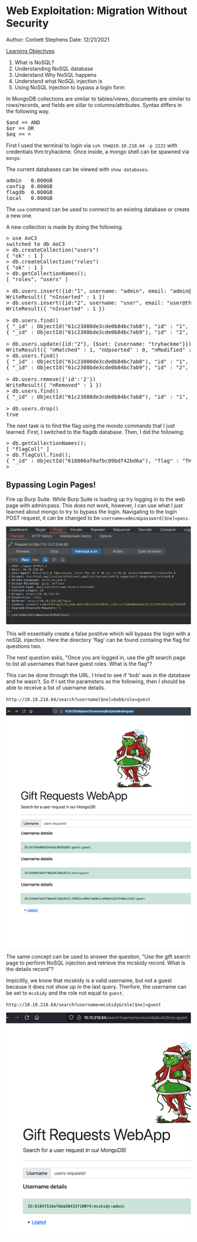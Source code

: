 # Web Exploitation: Migration Without Security

Author: Corbett Stephens
Date: 12/21/2021

<ins>Learning Objectives</ins>

1. What is NoSQL?
2. Understanding NoSQL database
3. Understand Why NoSQL happens
4. Understand what NoSQL injection is
5. Using NoSQL Injection to bypass a login form


In MongoDB collections are similar to tables/views, documents are similar to rows/records, and fields are siilar to columns/attributes. Syntax differs in the following way.

<pre>
$and == AND
$or == OR
$eq == =
</pre>

First I used the terminal to login via `ssh thm@10.10.218.64 -p 2222` with credentials thm:tryhackme. Once inside, a mongo shell can be spawned via `mongo`.

The current databases can be viewed with `show databases`.

<pre>
admin   0.000GB
config  0.000GB
flagdb  0.000GB
local   0.000GB
</pre>

The `use` command can be used to connect to an existing database or create a new one.

A new collection is made by doing the following.

<pre>
> use AoC3
switched to db AoC3
> db.createCollection("users")
{ "ok" : 1 }
> db.createCollection("roles")
{ "ok" : 1 }
> db.getCollectionNames();
[ "roles", "users" ]

> db.users.insert({id:"1", username: "admin", email: "admin@thm.labs", password: "idk2021!"})
WriteResult({ "nInserted" : 1 })
> db.users.insert({id:"2", username: "user", email: "user@thm.labs", password: "password1!"})
WriteResult({ "nInserted" : 1 })

> db.users.find()
{ "_id" : ObjectId("61c23080de3cde0b84bc7ab8"), "id" : "1", "username" : "admin", "email" : "admin@thm.labs", "password" : "idk2021!" }
{ "_id" : ObjectId("61c2308bde3cde0b84bc7ab9"), "id" : "2", "username" : "user", "email" : "user@thm.labs", "password" : "password1!" }

> db.users.update({id:"2"}, {$set: {username: "tryhackme"}});
WriteResult({ "nMatched" : 1, "nUpserted" : 0, "nModified" : 1 })
> db.users.find()
{ "_id" : ObjectId("61c23080de3cde0b84bc7ab8"), "id" : "1", "username" : "admin", "email" : "admin@thm.labs", "password" : "idk2021!" }
{ "_id" : ObjectId("61c2308bde3cde0b84bc7ab9"), "id" : "2", "username" : "tryhackme", "email" : "user@thm.labs", "password" : "password1!" }

> db.users.remove({'id':'2'})
WriteResult({ "nRemoved" : 1 })
> db.users.find()
{ "_id" : ObjectId("61c23080de3cde0b84bc7ab8"), "id" : "1", "username" : "admin", "email" : "admin@thm.labs", "password" : "idk2021!" }

> db.users.drop()
true
</pre> 

The next task is to find the flag using the mondo commands that I just learned. First, I switched to the flagdb database. Then, I did the following:

<pre>
> db.getCollectionNames();
[ "flagColl" ]
> db.flagColl.find();
{ "_id" : ObjectId("618806af0afbc09bdf42bd6a"), "flag" : "THM{8814a5e6662a9763f7df23ee59d944f9}" }
>
</pre>

## Bypassing Login Pages!

Fire up Burp Suite. While Burp Suite is loading up try logging in to the web page with admin:pass. This does not work, however, I can use what I just learned about mongo to try to bypass the login. Navigating to the login POST request, it can be changed to be `username=admin&password[$ne]=pass`.

![](./pictures/ne.png)

This will essentially create a false postitve which will bypass the login with a noSQL injection. Here the directory 'flag' can be found contaiing the flag for questions two.

The next question asks, "Once you are logged in, use the gift search page to list all usernames that have guest roles. What is the flag"?

This can be done through the URL. I tried to see if 'bob' was in the database and he wasn't. So if I set the parameters as the following, then I should be able to receive a list of username details.

`http://10.10.218.64/search?username[$ne]=bob&role=guest`

![](./pictures/2.png)

The same concept can be used to answer the question, "Use the gift search page to perform NoSQL injection and retrieve the mcskidy record. What is the details record"?

Impicitlly, we know that mcskidy is a valid username, but not a guest because it does not show up in the last query. Therfore, the username can be set to `mcskidy` and the role not equal to `guest`. 

`http://10.10.218.64/search?username=mcskidy&role[$ne]=guest`

![](./pictures/3.png)



